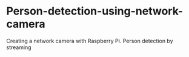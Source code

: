 # Person-detection-using-network-camera
Creating a network camera with Raspberry Pi. Person detection by streaming 
